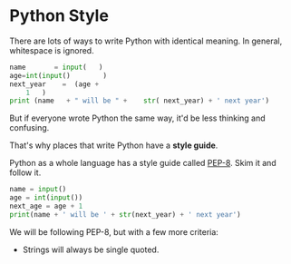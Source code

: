 # Python Style

There are lots of ways to write Python with identical meaning.
In general, whitespace is ignored.

```py
name       = input(   )
age=int(input()        )
next_year    =  (age +
    1   )
print (name   + " will be " +    str( next_year) + ' next year')
```

But if everyone wrote Python the same way, it'd be less thinking and confusing.

That's why places that write Python have a **style guide**.

Python as a whole language has a style guide called [PEP-8](https://www.python.org/dev/peps/pep-0008/).
Skim it and follow it.

```py
name = input()
age = int(input())
next_age = age + 1
print(name + ' will be ' + str(next_year) + ' next year')
```

We will be following PEP-8, but with a few more criteria:

* Strings will always be single quoted.
